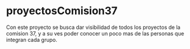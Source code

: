 # proyectosComision37

Con este proyecto se busca dar visibilidad de todos los proyectos de la comision 37, y a su ves poder conocer un poco mas de las personas que integran cada grupo. 
